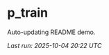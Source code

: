 # p_train

Auto-updating README demo.

<!--START_SECTION:status-->
_Last run: 2025-10-04 20:22 UTC_
<!--END_SECTION:status-->




























































































































































































































































































































































































































































































































































































































































































































































































































































































































































































